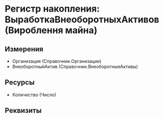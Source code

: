 ﻿# Регистр накопления: ВыработкаВнеоборотныхАктивов (Вироблення майна)

## Измерения

- Организация (Справочник.Организации)
- ВнеоборотныйАктив (Справочник.ВнеоборотныеАктивы)

## Ресурсы

- Количество (Число)

## Реквизиты


